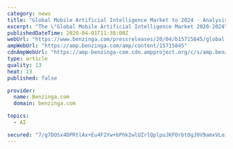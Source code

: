 ```yaml
---
category: news
title: "Global Mobile Artificial Intelligence Market to 2024 - Analysis, Trends, Drivers & Challenges - ResearchAndMarkets.com"
excerpt: "The \"Global Mobile Artificial Intelligence Market 2020-2024\" report has been added to ResearchAndMarkets.com's offering. The publisher has been monitoring"
publishedDateTime: 2020-04-01T11:38:00Z
webUrl: "https://www.benzinga.com/pressreleases/20/04/b15715845/global-mobile-artificial-intelligence-market-to-2024-analysis-trends-drivers-challenges-researchan"
ampWebUrl: "https://amp.benzinga.com/amp/content/15715845"
cdnAmpWebUrl: "https://amp-benzinga-com.cdn.ampproject.org/c/s/amp.benzinga.com/amp/content/15715845"
type: article
quality: 13
heat: 13
published: false

provider:
  name: Benzinga.com
  domain: benzinga.com

topics:
  - AI

secured: "7/g7DOSx4DPRtlAx+Eu4F2Yw+bPhk2wlUZrlQplpuJKFOrbtOgJ0V9amxVLoi7yamJ2ZenDrjYfLj9+itATwF7ElXBUUvnijmP/Dmsbz/XbFRNSXM+BOp4xCAEHHUG+X/VEPLM1eBEcOBNEQd4TIwq/N5wZr6HJGJlzyHhlCIlqliSCmVNgpcIK9DzQnWf9wj04nsjXNA2w0n6PJkB3kTMFHQGMhHy0b5qQ9x5olS+TKn1oJYodRpwImmAiMO/D6HlZW4MMCe2gBz3XuvCA06EYPvAUmnLDo43gc7D1VmQyF2TRpJ9bp2/APe13G7dw2;mxG9mxqzi4koGUqgLgWBUQ=="
---
```


